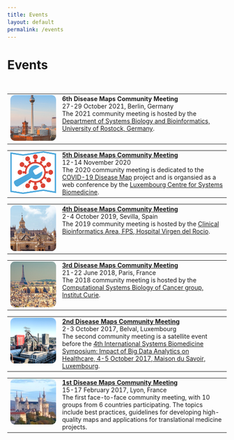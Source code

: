 ```yaml
---
title: Events
layout: default
permalink: /events
---
```


# Events

<br />

<table>
<tr>
<td style="width: 105px; height: 105 px" valign="top"><img src="../images/places/Berlin.png"/></td>
<td valign="top">
<strong>6th Disease Maps Community Meeting</strong><br />
27-29 October 2021, Berlin, Germany<br />
The 2021 community meeting is hosted by the <a href="https://www.sbi.uni-rostock.de//">Department of Systems Biology and Bioinformatics, University of Rostock, Germany</a>.
</td>
</tr>
</table>

<table>
<tr>
<td style="width: 105px;" valign="top"><a href="/DMCM2020"><img src="../images/places/covid-19-dm-logo.png"/></a></td>
<td valign="top">
<strong><a href="/DMCM2020">5th Disease Maps Community Meeting</a></strong><br />
12-14 November 2020<br />
The 2020 community meeting is dedicated to the <a href="https://covid.pages.uni.lu/map_curation">COVID-19 Disease Map</a> project and is organsied as a web conference by the <a target="_blank" href="https://wwwen.uni.lu/lcsb">Luxembourg Centre for Systems Biomedicine</a>.
</td>
</tr>
</table> 

<table>
<tr>
<td style="width: 105px;" valign="top"><a href="/DMCM2019"><img src="../images/places/Sevilla.png" alt="Sevilla"/></a></td>
<td valign="top">
<strong><a href="/DMCM2019">4th Disease Maps Community Meeting</a></strong><br />
2-4 October 2019, Sevilla, Spain<br />
The 2019 community meeting is hosted by the <a href="http://www.clinbioinfosspa.es/">Clinical Bioinformatics Area, FPS, Hospital Virgen del Rocio</a>.
</td>
</tr>
</table> 

<table>
<tr>
<td style="width: 105px;" valign="top"><a href="/DMCM2018"><img src="../images/places/Paris.png" alt="Paris"/></a></td>
<td valign="top">
<strong><a href="/DMCM2018">3rd Disease Maps Community Meeting</a></strong><br />
21-22 June 2018, Paris, France<br />
The 2018 community meeting is hosted by the <a href="https://sysbio.curie.fr/">Computational Systems Biology of Cancer group, Institut Curie</a>.
</td>
</tr>
</table> 

<table>
<tr>
<td style="width: 105px;" valign="top"><a href="/DMCM2017_2nd"><img src="../images/places/Belval2.png" alt="Lyon"/></a></td>
<td valign="top">
<strong><a href="/DMCM2017_2nd">2nd Disease Maps Community Meeting</a></strong><br />
2-3 October 2017, Belval, Luxembourg<br />
The second community meeting is a satellite event before the <a href="https://bigdata.uni.lu/" target="_blank">4th International Systems Biomedicine Symposium: Impact of Big Data Analytics on Healthcare, 4-5 October 2017, Maison du Savoir, Luxembourg</a>.
</td>
</tr>
</table> 

<table>
<tr>
<td style="width: 105px;" valign="top"><a href="/DMCM2017_1st"><img src="../images/places/Lyon3.png" alt="Lyon"/></a></td>
<td valign="top">
<strong><a href="/DMCM2017_1st">1st Disease Maps Community Meeting</a></strong><br />
15-17 February 2017, Lyon, France<br />
The first face-to-face community meeting, with 10 groups from 6 countries participating. The topics include best practices, guidelines for developing high-quality maps and applications for translational medicine projects.
</td>
</tr>
</table>
